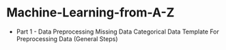 # Machine-Learning-from-A-Z

* Part 1 - Data Preprocessing
    Missing Data
    Categorical Data
    Template For Preprocessing Data (General Steps)
